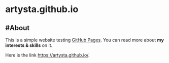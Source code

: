 # artysta.github.io
## #About
This is a simple website testing [GitHub Pages](https://pages.github.com/). You can read more about **my interests & skills** on it.

Here is the link https://artysta.github.io/.
